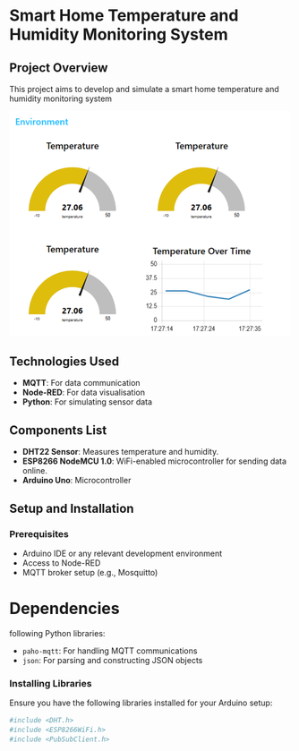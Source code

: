 # Smart Home Temperature and Humidity Monitoring System

## Project Overview
This project aims to develop and simulate a smart home temperature and humidity monitoring system

![Dashboard Screenshot](./Dashboard.png)

## Technologies Used
- **MQTT**: For data communication
- **Node-RED**: For data visualisation
- **Python**: For simulating sensor data

## Components List
- **DHT22 Sensor**: Measures temperature and humidity.
- **ESP8266 NodeMCU 1.0**: WiFi-enabled microcontroller for sending data online.
- **Arduino Uno**: Microcontroller

## Setup and Installation
### Prerequisites
- Arduino IDE or any relevant development environment
- Access to Node-RED
- MQTT broker setup (e.g., Mosquitto)

# Dependencies
following Python libraries:
- `paho-mqtt`: For handling MQTT communications
- `json`: For parsing and constructing JSON objects

### Installing Libraries
Ensure you have the following libraries installed for your Arduino setup:
```bash
#include <DHT.h>
#include <ESP8266WiFi.h>
#include <PubSubClient.h>
